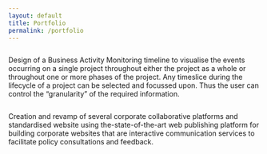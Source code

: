 ```yaml
---
layout: default
title: Portfolio
permalink: /portfolio
---
```


<div class="img_row">
    <a href="/virginie.desmedt.github.io/assets/project-1.png"> <img class="col one" src="{{ site.baseurl }}/virginie.desmedt.github.io/assets/project-1.png" alt="" title="example image"/></a>
    <div class="col three caption">

Design of a Business Activity Monitoring timeline to visualise the events occurring on a single project throughout either the project as a whole or throughout one or more phases of the project. Any timeslice during the lifecycle of a project can be selected and focussed upon. Thus the user can control the “granularity” of the required information.

</div>
</div>

<div class="img_row">
   <a href="/virginie.desmedt.github.io/assets/project-2.png"> <img class="col one" src="{{ site.baseurl }}/virginie.desmedt.github.io/assets/project-2.png" alt="" title="example image"/></a>
    <div class="col three caption">
  
Creation and revamp of several corporate collaborative platforms and standardised website using the-state-of-the-art web publishing platform for building corporate websites that are interactive communication services to facilitate policy consultations and feedback.

</div>
</div>

<!--<ul>
 
  {% for post in site.posts limit: maxposts %}
        <li>
            <p>{{ post.title }}</p>
                <p>
       {{ post.content | strip_html | truncatewords:75 }}
       </p>
            </li>
        {% endfor %}</ul><-->
 
